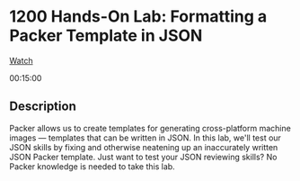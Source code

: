 # 1200 Hands-On Lab: Formatting a Packer Template in JSON

[Watch](https://app.linuxacademy.com/hands-on-labs/8c598862-1f0c-4af1-8f07-1fc5209feb4b?redirect_uri=https:%2F%2Flinuxacademy.com%2Fcp%2Fmodules%2Fview%2Fid%2F612)

00:15:00

## Description
Packer allows us to create templates for generating cross-platform machine images — templates that can be written in JSON. In this lab, we'll test our JSON skills by fixing and otherwise neatening up an inaccurately written JSON Packer template. Just want to test your JSON reviewing skills? No Packer knowledge is needed to take this lab.
